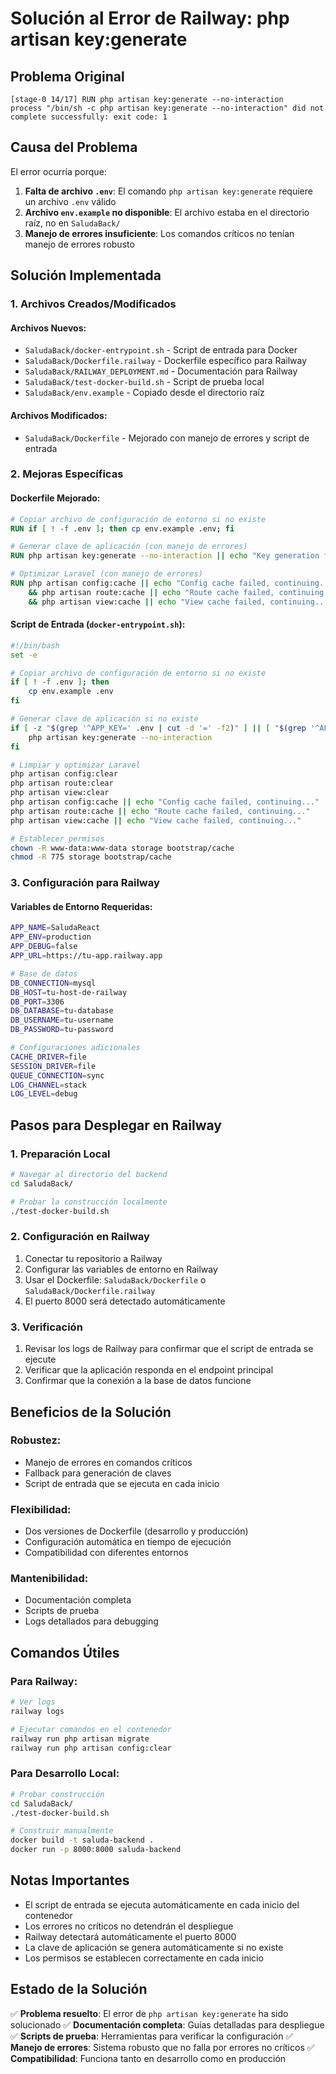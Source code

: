 # Solución al Error de Railway: php artisan key:generate

## Problema Original

```
[stage-0 14/17] RUN php artisan key:generate --no-interaction 
process "/bin/sh -c php artisan key:generate --no-interaction" did not complete successfully: exit code: 1
```

## Causa del Problema

El error ocurría porque:

1. **Falta de archivo `.env`**: El comando `php artisan key:generate` requiere un archivo `.env` válido
2. **Archivo `env.example` no disponible**: El archivo estaba en el directorio raíz, no en `SaludaBack/`
3. **Manejo de errores insuficiente**: Los comandos críticos no tenían manejo de errores robusto

## Solución Implementada

### 1. Archivos Creados/Modificados

#### Archivos Nuevos:
- `SaludaBack/docker-entrypoint.sh` - Script de entrada para Docker
- `SaludaBack/Dockerfile.railway` - Dockerfile específico para Railway
- `SaludaBack/RAILWAY_DEPLOYMENT.md` - Documentación para Railway
- `SaludaBack/test-docker-build.sh` - Script de prueba local
- `SaludaBack/env.example` - Copiado desde el directorio raíz

#### Archivos Modificados:
- `SaludaBack/Dockerfile` - Mejorado con manejo de errores y script de entrada

### 2. Mejoras Específicas

#### Dockerfile Mejorado:
```dockerfile
# Copiar archivo de configuración de entorno si no existe
RUN if [ ! -f .env ]; then cp env.example .env; fi

# Generar clave de aplicación (con manejo de errores)
RUN php artisan key:generate --no-interaction || echo "Key generation failed, continuing..."

# Optimizar Laravel (con manejo de errores)
RUN php artisan config:cache || echo "Config cache failed, continuing..." \
    && php artisan route:cache || echo "Route cache failed, continuing..." \
    && php artisan view:cache || echo "View cache failed, continuing..."
```

#### Script de Entrada (`docker-entrypoint.sh`):
```bash
#!/bin/bash
set -e

# Copiar archivo de configuración de entorno si no existe
if [ ! -f .env ]; then
    cp env.example .env
fi

# Generar clave de aplicación si no existe
if [ -z "$(grep '^APP_KEY=' .env | cut -d '=' -f2)" ] || [ "$(grep '^APP_KEY=' .env | cut -d '=' -f2)" = "" ]; then
    php artisan key:generate --no-interaction
fi

# Limpiar y optimizar Laravel
php artisan config:clear
php artisan route:clear
php artisan view:clear
php artisan config:cache || echo "Config cache failed, continuing..."
php artisan route:cache || echo "Route cache failed, continuing..."
php artisan view:cache || echo "View cache failed, continuing..."

# Establecer permisos
chown -R www-data:www-data storage bootstrap/cache
chmod -R 775 storage bootstrap/cache
```

### 3. Configuración para Railway

#### Variables de Entorno Requeridas:
```bash
APP_NAME=SaludaReact
APP_ENV=production
APP_DEBUG=false
APP_URL=https://tu-app.railway.app

# Base de datos
DB_CONNECTION=mysql
DB_HOST=tu-host-de-railway
DB_PORT=3306
DB_DATABASE=tu-database
DB_USERNAME=tu-username
DB_PASSWORD=tu-password

# Configuraciones adicionales
CACHE_DRIVER=file
SESSION_DRIVER=file
QUEUE_CONNECTION=sync
LOG_CHANNEL=stack
LOG_LEVEL=debug
```

## Pasos para Desplegar en Railway

### 1. Preparación Local
```bash
# Navegar al directorio del backend
cd SaludaBack/

# Probar la construcción localmente
./test-docker-build.sh
```

### 2. Configuración en Railway
1. Conectar tu repositorio a Railway
2. Configurar las variables de entorno en Railway
3. Usar el Dockerfile: `SaludaBack/Dockerfile` o `SaludaBack/Dockerfile.railway`
4. El puerto 8000 será detectado automáticamente

### 3. Verificación
1. Revisar los logs de Railway para confirmar que el script de entrada se ejecute
2. Verificar que la aplicación responda en el endpoint principal
3. Confirmar que la conexión a la base de datos funcione

## Beneficios de la Solución

### Robustez:
- Manejo de errores en comandos críticos
- Fallback para generación de claves
- Script de entrada que se ejecuta en cada inicio

### Flexibilidad:
- Dos versiones de Dockerfile (desarrollo y producción)
- Configuración automática en tiempo de ejecución
- Compatibilidad con diferentes entornos

### Mantenibilidad:
- Documentación completa
- Scripts de prueba
- Logs detallados para debugging

## Comandos Útiles

### Para Railway:
```bash
# Ver logs
railway logs

# Ejecutar comandos en el contenedor
railway run php artisan migrate
railway run php artisan config:clear
```

### Para Desarrollo Local:
```bash
# Probar construcción
cd SaludaBack/
./test-docker-build.sh

# Construir manualmente
docker build -t saluda-backend .
docker run -p 8000:8000 saluda-backend
```

## Notas Importantes

- El script de entrada se ejecuta automáticamente en cada inicio del contenedor
- Los errores no críticos no detendrán el despliegue
- Railway detectará automáticamente el puerto 8000
- La clave de aplicación se genera automáticamente si no existe
- Los permisos se establecen correctamente en cada inicio

## Estado de la Solución

✅ **Problema resuelto**: El error de `php artisan key:generate` ha sido solucionado
✅ **Documentación completa**: Guías detalladas para despliegue
✅ **Scripts de prueba**: Herramientas para verificar la configuración
✅ **Manejo de errores**: Sistema robusto que no falla por errores no críticos
✅ **Compatibilidad**: Funciona tanto en desarrollo como en producción 